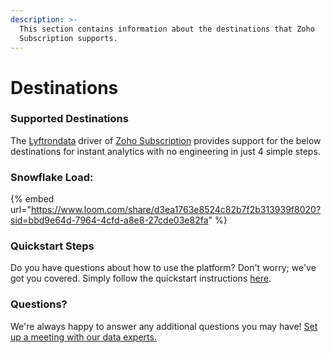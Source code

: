 ```yaml
---
description: >-
  This section contains information about the destinations that Zoho
  Subscription supports.
---
```


# Destinations

### Supported Destinations

The [Lyftrondata](https://www.lyftrondata.com/) driver of [Zoho Subscription](https://www.lyftrondata.com/integration/business-analytics/zoho-subscription/) provides support for the below destinations for instant analytics with no engineering in just 4 simple steps.

### Snowflake Load:

{% embed url="https://www.loom.com/share/d3ea1763e8524c82b7f2b313939f8020?sid=bbd9e64d-7964-4cfd-a8e8-27cde03e82fa" %}

### Quickstart Steps

Do you have questions about how to use the platform? Don't worry; we've got you covered. Simply follow the quickstart instructions [here](./).

### Questions? <a href="#questions" id="questions"></a>

We're always happy to answer any additional questions you may have! [Set up a meeting with our data experts.](https://www.lyftrondata.com/book-a-meeting/)
